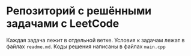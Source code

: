 # Репозиторий с решёнными задачами с LeetCode   
Каждая задача лежит в отдельной ветке. Условия к задачам лежат в файлах `readme.md`. Коды решения написаны в файлах `main.cpp`

